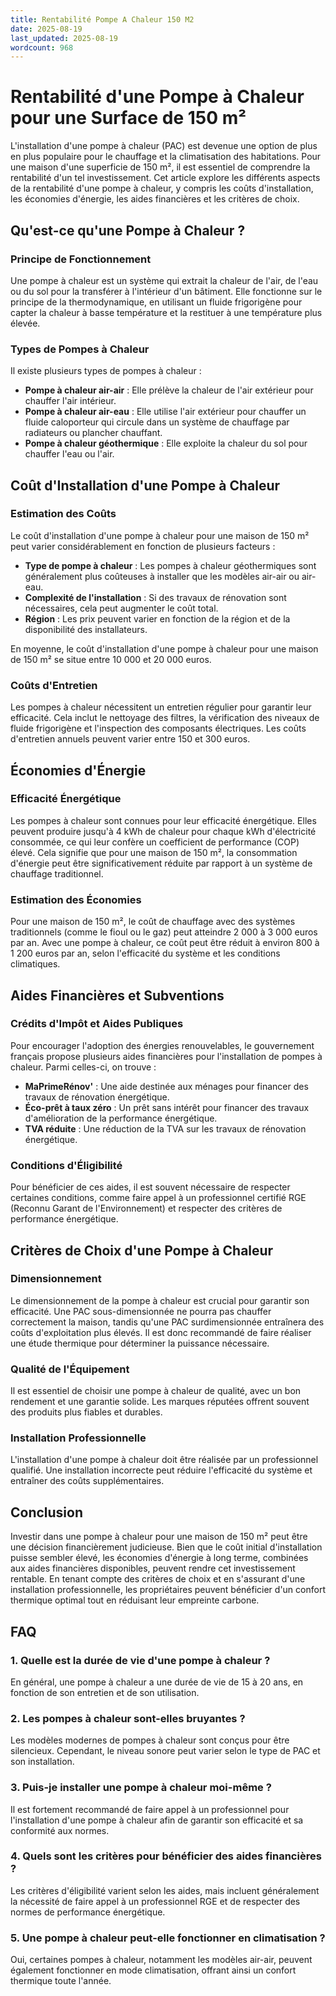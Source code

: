 ```yaml
---
title: Rentabilité Pompe A Chaleur 150 M2
date: 2025-08-19
last_updated: 2025-08-19
wordcount: 968
---
```


# Rentabilité d'une Pompe à Chaleur pour une Surface de 150 m²

L'installation d'une pompe à chaleur (PAC) est devenue une option de plus en plus populaire pour le chauffage et la climatisation des habitations. Pour une maison d'une superficie de 150 m², il est essentiel de comprendre la rentabilité d'un tel investissement. Cet article explore les différents aspects de la rentabilité d'une pompe à chaleur, y compris les coûts d'installation, les économies d'énergie, les aides financières et les critères de choix.

## Qu'est-ce qu'une Pompe à Chaleur ?

### Principe de Fonctionnement

Une pompe à chaleur est un système qui extrait la chaleur de l'air, de l'eau ou du sol pour la transférer à l'intérieur d'un bâtiment. Elle fonctionne sur le principe de la thermodynamique, en utilisant un fluide frigorigène pour capter la chaleur à basse température et la restituer à une température plus élevée.

### Types de Pompes à Chaleur

Il existe plusieurs types de pompes à chaleur :

- **Pompe à chaleur air-air** : Elle prélève la chaleur de l'air extérieur pour chauffer l'air intérieur.
- **Pompe à chaleur air-eau** : Elle utilise l'air extérieur pour chauffer un fluide caloporteur qui circule dans un système de chauffage par radiateurs ou plancher chauffant.
- **Pompe à chaleur géothermique** : Elle exploite la chaleur du sol pour chauffer l'eau ou l'air.

## Coût d'Installation d'une Pompe à Chaleur

### Estimation des Coûts

Le coût d'installation d'une pompe à chaleur pour une maison de 150 m² peut varier considérablement en fonction de plusieurs facteurs :

- **Type de pompe à chaleur** : Les pompes à chaleur géothermiques sont généralement plus coûteuses à installer que les modèles air-air ou air-eau.
- **Complexité de l'installation** : Si des travaux de rénovation sont nécessaires, cela peut augmenter le coût total.
- **Région** : Les prix peuvent varier en fonction de la région et de la disponibilité des installateurs.

En moyenne, le coût d'installation d'une pompe à chaleur pour une maison de 150 m² se situe entre 10 000 et 20 000 euros.

### Coûts d'Entretien

Les pompes à chaleur nécessitent un entretien régulier pour garantir leur efficacité. Cela inclut le nettoyage des filtres, la vérification des niveaux de fluide frigorigène et l'inspection des composants électriques. Les coûts d'entretien annuels peuvent varier entre 150 et 300 euros.

## Économies d'Énergie

### Efficacité Énergétique

Les pompes à chaleur sont connues pour leur efficacité énergétique. Elles peuvent produire jusqu'à 4 kWh de chaleur pour chaque kWh d'électricité consommée, ce qui leur confère un coefficient de performance (COP) élevé. Cela signifie que pour une maison de 150 m², la consommation d'énergie peut être significativement réduite par rapport à un système de chauffage traditionnel.

### Estimation des Économies

Pour une maison de 150 m², le coût de chauffage avec des systèmes traditionnels (comme le fioul ou le gaz) peut atteindre 2 000 à 3 000 euros par an. Avec une pompe à chaleur, ce coût peut être réduit à environ 800 à 1 200 euros par an, selon l'efficacité du système et les conditions climatiques.

## Aides Financières et Subventions

### Crédits d'Impôt et Aides Publiques

Pour encourager l'adoption des énergies renouvelables, le gouvernement français propose plusieurs aides financières pour l'installation de pompes à chaleur. Parmi celles-ci, on trouve :

- **MaPrimeRénov'** : Une aide destinée aux ménages pour financer des travaux de rénovation énergétique.
- **Éco-prêt à taux zéro** : Un prêt sans intérêt pour financer des travaux d'amélioration de la performance énergétique.
- **TVA réduite** : Une réduction de la TVA sur les travaux de rénovation énergétique.

### Conditions d'Éligibilité

Pour bénéficier de ces aides, il est souvent nécessaire de respecter certaines conditions, comme faire appel à un professionnel certifié RGE (Reconnu Garant de l'Environnement) et respecter des critères de performance énergétique.

## Critères de Choix d'une Pompe à Chaleur

### Dimensionnement

Le dimensionnement de la pompe à chaleur est crucial pour garantir son efficacité. Une PAC sous-dimensionnée ne pourra pas chauffer correctement la maison, tandis qu'une PAC surdimensionnée entraînera des coûts d'exploitation plus élevés. Il est donc recommandé de faire réaliser une étude thermique pour déterminer la puissance nécessaire.

### Qualité de l'Équipement

Il est essentiel de choisir une pompe à chaleur de qualité, avec un bon rendement et une garantie solide. Les marques réputées offrent souvent des produits plus fiables et durables.

### Installation Professionnelle

L'installation d'une pompe à chaleur doit être réalisée par un professionnel qualifié. Une installation incorrecte peut réduire l'efficacité du système et entraîner des coûts supplémentaires.

## Conclusion

Investir dans une pompe à chaleur pour une maison de 150 m² peut être une décision financièrement judicieuse. Bien que le coût initial d'installation puisse sembler élevé, les économies d'énergie à long terme, combinées aux aides financières disponibles, peuvent rendre cet investissement rentable. En tenant compte des critères de choix et en s'assurant d'une installation professionnelle, les propriétaires peuvent bénéficier d'un confort thermique optimal tout en réduisant leur empreinte carbone.

## FAQ

### 1. Quelle est la durée de vie d'une pompe à chaleur ?

En général, une pompe à chaleur a une durée de vie de 15 à 20 ans, en fonction de son entretien et de son utilisation.

### 2. Les pompes à chaleur sont-elles bruyantes ?

Les modèles modernes de pompes à chaleur sont conçus pour être silencieux. Cependant, le niveau sonore peut varier selon le type de PAC et son installation.

### 3. Puis-je installer une pompe à chaleur moi-même ?

Il est fortement recommandé de faire appel à un professionnel pour l'installation d'une pompe à chaleur afin de garantir son efficacité et sa conformité aux normes.

### 4. Quels sont les critères pour bénéficier des aides financières ?

Les critères d'éligibilité varient selon les aides, mais incluent généralement la nécessité de faire appel à un professionnel RGE et de respecter des normes de performance énergétique.

### 5. Une pompe à chaleur peut-elle fonctionner en climatisation ?

Oui, certaines pompes à chaleur, notamment les modèles air-air, peuvent également fonctionner en mode climatisation, offrant ainsi un confort thermique toute l'année.